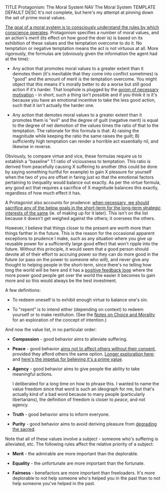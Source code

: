 TITLE Protagonism: The Moral System
NAV The Moral System
TEMPLATE DEFAULT
DESC It's not complete, but here's my attempt at pinning down the set of prime moral values.

[The goal of a moral system is to consciously understand the rules by which conscience operates](conscience). Protagonism specifies a number of moral values, and an action's *merit* (its effect on how good the doer is) is based on its exhibition of these values and the temptation overcome to do it. No temptation or negative temptation means the act is not virtuous at all. More rigorously, the formulas are (obviously given the information the agent had at the time):

* Any action that promotes moral values to a greater extent than it demotes them (it's inevitable that they come into conflict sometimes) is "good" and the amount of merit is the temptation overcome. <span class="note">You might object that this means it's morally better to do a worse but still good action if it's harder. That loophole is plugged by the [axiom of necessary motivation](choice_notes) - in short, such a thing isn't possible and if you think it is it's because you have an emotional incentive to take the less good action, such that it isn't actually the harder one.</span>

* Any action that demotes moral values to a greater extent than it promotes them is "evil" and the degree of guilt (negative merit) is equal to the degree of net demotion of the values times the ratio of that to the temptation. <span class="note">The rationale for this formula is that: A) raising the magnitude while keeping the ratio the same raises the guilt; B) sufficiently high temptation can render a horrible act essentially nil, and likewise in reverse.</span>

Obviously, to compare virtue and vice, these formulas require us to establish a "baseline" 1:1 ratio of viciousness to temptation. This ratio is derived from peacefully causing X suffering to another (this could be done by saying something hurtful for example) to gain X pleasure for yourself when the two of you are offset in faring just so that the emotional factors pertaining to inequality would balance out exactly. As per the virtue formula, any good act that requires a sacrifice of X magnitude balances this exactly, regardless of how much effect it has.

A Protagonist also accounts for prudence: [when necessary, we should sacrifice any of the below goals in the short-term for the long-term strategic interests of the same](consequentialism) (ie. of making up for it later). This isn't on the list because it doesn't get weighed against the others; it oversees the others.

However, I believe that things closer to the present are worth more than things farther in the future. This is the reason for the occasional apparent exceptions to prudence I make, such as any situation where you give up reusable power for a sufficiently large good effect that won't ripple into the future. Without this principle, it would seem that a good person should devote all of their effort to accruing power so they can do more good in the future (or pass on the power to someone who will), and never give any thought to helping people in the short-term, since there's no telling how long the world will be here and it has a [positive feedback loop](/game_design/feedback_loops) where the more power good people get over the world the easier it becomes to gain more and so this would always be the best investment.

A few definitions:

* To redeem oneself is to exhibit enough virtue to balance one's sin.

* To "repent" is to intend either (depending on context) to redeem yourself or to make restitution. (See the [Notes on Choice and Morality](choice_notes) for an exploration of the concept of intention.)

And now the value list, in no particular order:

* **Compassion** - good behavior aims to alleviate suffering.

* **Peace** - good behavior [aims not to affect others without their consent](consent), provided they afford others the same option. [Longer exploration here](property); and [here's the impetus for believing it's a prime value](luck).

* **Agency** - good behavior aims to give people the ability to take meaningful actions.

	I deliberated for a long time on how to phrase this. I wanted to name the value freedom since that word is such an ideograph for me, but that's actually kind of a bad word because to many people (particularly libertarians), the definition of freedom is closer to *peace*, and not agency.

* **Truth** - good behavior aims to inform everyone.
<!--Probably explore nonmental truth-->

* **Purity** - good behavior aims to avoid deriving pleasure from [degrading the sacred](impurity).

Note that all of these values involve a subject - someone who's suffering is alleviated, etc. The following rules affect the relative priority of a subject:

* **Merit** - the admirable are more important than the deplorable.

* **Equality** - the unfortunate are more important than the fortunate.

* **Fairness** - benefactors are more important than freeloaders. It's more deplorable to not help someone who's helped you in the past than to not help someone you've helped in the past.
